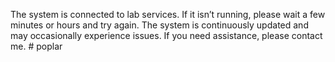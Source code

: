 The system is connected to lab services. If it isn’t running, please wait a few minutes or hours and try again. 
The system is continuously updated and may occasionally experience issues. 
If you need assistance, please contact me. # poplar
